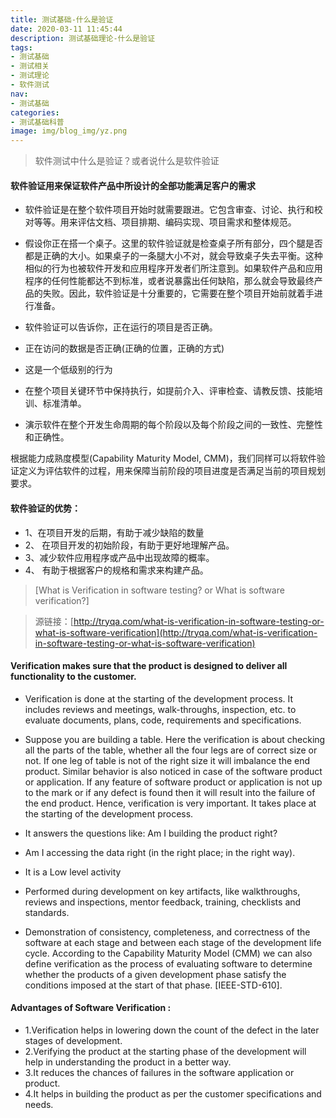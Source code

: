 ```yaml
---
title: 测试基础-什么是验证
date: 2020-03-11 11:45:44
description: 测试基础理论-什么是验证
tags:
- 测试基础
- 测试相关
- 测试理论
- 软件测试
nav:
- 测试基础
categories:
- 测试基础科普
image: img/blog_img/yz.png
---
```

> 软件测试中什么是验证？或者说什么是软件验证
####  软件验证用来保证软件产品中所设计的全部功能满足客户的需求

- 软件验证是在整个软件项目开始时就需要跟进。它包含审查、讨论、执行和校对等等。用来评估文档、项目排期、编码实现、项目需求和整体规范。

- 假设你正在搭一个桌子。这里的软件验证就是检查桌子所有部分，四个腿是否都是正确的大小。如果桌子的一条腿大小不对，就会导致桌子失去平衡。这种相似的行为也被软件开发和应用程序开发者们所注意到。如果软件产品和应用程序的任何性能都达不到标准，或者说暴露出任何缺陷，那么就会导致最终产品的失败。因此，软件验证是十分重要的，它需要在整个项目开始前就着手进行准备。


-  软件验证可以告诉你，正在运行的项目是否正确。

- 正在访问的数据是否正确(正确的位置，正确的方式)

- 这是一个低级别的行为

- 在整个项目关键环节中保持执行，如提前介入、评审检查、请教反馈、技能培训、标准清单。

- 演示软件在整个开发生命周期的每个阶段以及每个阶段之间的一致性、完整性和正确性。

根据能力成熟度模型(Capability Maturity Model, CMM)，我们同样可以将软件验证定义为评估软件的过程，用来保障当前阶段的项目进度是否满足当前的项目规划要求。

#### 软件验证的优势：
- 1、在项目开发的后期，有助于减少缺陷的数量
- 2、 在项目开发的初始阶段，有助于更好地理解产品。
- 3、减少软件应用程序或产品中出现故障的概率。
- 4、 有助于根据客户的规格和需求来构建产品。

> [What is Verification in software testing? or What is software verification?]

> 源链接：[http://tryqa.com/what-is-verification-in-software-testing-or-what-is-software-verification](http://tryqa.com/what-is-verification-in-software-testing-or-what-is-software-verification)

#### Verification makes sure that the product is designed to deliver all functionality to the customer.

- Verification is done at the starting of the development process. It includes reviews and meetings, walk-throughs, inspection, etc. to evaluate documents, plans, code, requirements and specifications.

- Suppose you are building a table. Here the verification is about checking all the parts of the table, whether all the four legs are of correct size or not. If one leg of table is not of the right size it will imbalance the end product. Similar behavior is also noticed in case of the software product or application. If any feature of software product or application is not up to the mark or if any defect is found then it will result into the failure of the end product. Hence, verification is very important. It takes place at the starting of the development process.
- It answers the questions like: Am I building the product right?
- Am I accessing the data right (in the right place; in the right way).
- It is a Low level activity
- Performed during development on key artifacts, like walkthroughs, reviews and inspections, mentor feedback, training, checklists and standards.
- Demonstration of consistency, completeness, and correctness of the software at each stage and between each stage of the development life cycle.
 According to the Capability Maturity Model (CMM) we can also define verification as the process of evaluating software to determine whether the products of a given development phase satisfy the conditions imposed at the start of that phase. [IEEE-STD-610].
#### Advantages of Software Verification :
- 1.Verification helps in lowering down the count of the defect in the later stages of development.
- 2.Verifying the product at the starting phase of the development will help in understanding the product in a better way.
- 3.It reduces the chances of failures in the software application or product.
- 4.It helps in building the product as per the customer specifications and needs.
